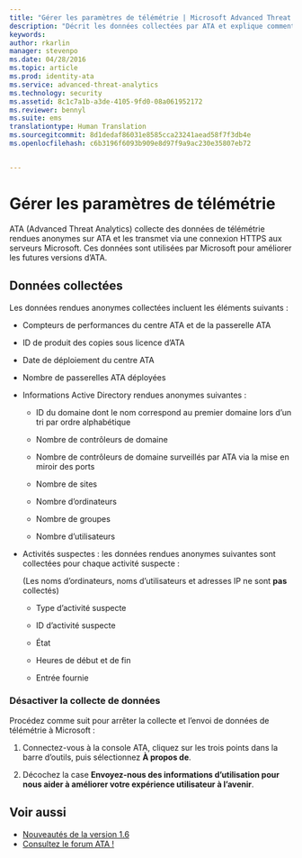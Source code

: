 ```yaml
---
title: "Gérer les paramètres de télémétrie | Microsoft Advanced Threat Analytics"
description: "Décrit les données collectées par ATA et explique comment désactiver la collecte de données."
keywords: 
author: rkarlin
manager: stevenpo
ms.date: 04/28/2016
ms.topic: article
ms.prod: identity-ata
ms.service: advanced-threat-analytics
ms.technology: security
ms.assetid: 8c1c7a1b-a3de-4105-9fd0-08a061952172
ms.reviewer: bennyl
ms.suite: ems
translationtype: Human Translation
ms.sourcegitcommit: 8d1dedaf86031e8585cca23241aead58f7f3db4e
ms.openlocfilehash: c6b3196f6093b909e8d97f9a9ac230e35807eb72


---
```


# Gérer les paramètres de télémétrie
ATA (Advanced Threat Analytics) collecte des données de télémétrie rendues anonymes sur ATA et les transmet via une connexion HTTPS aux serveurs Microsoft.  Ces données sont utilisées par Microsoft pour améliorer les futures versions d’ATA.

## Données collectées
Les données rendues anonymes collectées incluent les éléments suivants :

-   Compteurs de performances du centre ATA et de la passerelle ATA

-   ID de produit des copies sous licence d’ATA

-   Date de déploiement du centre ATA

-   Nombre de passerelles ATA déployées

-   Informations Active Directory rendues anonymes suivantes :

    -   ID du domaine dont le nom correspond au premier domaine lors d’un tri par ordre alphabétique

    -   Nombre de contrôleurs de domaine

    -   Nombre de contrôleurs de domaine surveillés par ATA via la mise en miroir des ports

    -   Nombre de sites

    -   Nombre d’ordinateurs

    -   Nombre de groupes

    -   Nombre d’utilisateurs

-   Activités suspectes : les données rendues anonymes suivantes sont collectées pour chaque activité suspecte :

    (Les noms d’ordinateurs, noms d’utilisateurs et adresses IP ne sont **pas** collectés)

    -   Type d’activité suspecte

    -   ID d’activité suspecte

    -   État

    -   Heures de début et de fin

    -   Entrée fournie

### Désactiver la collecte de données
Procédez comme suit pour arrêter la collecte et l’envoi de données de télémétrie à Microsoft :

1.  Connectez-vous à la console ATA, cliquez sur les trois points dans la barre d’outils, puis sélectionnez **À propos de**.

2.  Décochez la case **Envoyez-nous des informations d’utilisation pour nous aider à améliorer votre expérience utilisateur à l’avenir**.

## Voir aussi
- [Nouveautés de la version 1.6](/advanced-threat-analytics/understand-explore/whats-new-version-1.6)
- [Consultez le forum ATA !](https://social.technet.microsoft.com/Forums/security/home?forum=mata)



<!--HONumber=Jun16_HO4-->


